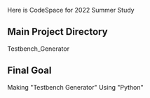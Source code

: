 Here is CodeSpace for 2022 Summer Study  

Main Project Directory
----------------------------------------------------
Testbench_Generator

Final Goal 
----------------------------------------------------
Making "Testbench Generator" Using "Python"
